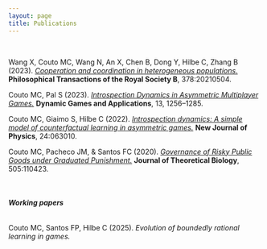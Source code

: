 ```yaml
---
layout: page
title: Publications
---
```


<br>

Wang X, Couto MC, Wang N, An X, Chen B, Dong Y, Hilbe C, Zhang B (2023).
[*Cooperation and coordination in heterogeneous populations.*](https://royalsocietypublishing.org/doi/10.1098/rstb.2021.0504)
**Philosophical Transactions of the Royal Society B**, 378:20210504.


Couto MC, Pal S (2023).
[*Introspection Dynamics in Asymmetric Multiplayer Games.*](https://doi.org/10.1007/s13235-023-00525-8) 
**Dynamic Games and Applications**, 13, 1256–1285.


Couto MC, Giaimo S, Hilbe C (2022).
[*Introspection dynamics: A simple model of counterfactual learning in asymmetric games.*](https://iopscience.iop.org/article/10.1088/1367-2630/ac6f76#) 
**New Journal of Physics**, 24:063010.


Couto MC, Pacheco JM, & Santos FC (2020). [*Governance of Risky Public Goods under Graduated Punishment.*](https://doi.org/10.1016/j.jtbi.2020.110423) **Journal of Theoretical Biology**, 505:110423. 

<br>

###### **Working papers**


Couto MC, Santos FP, Hilbe C (2025). *Evolution of boundedly rational learning in games.*  

